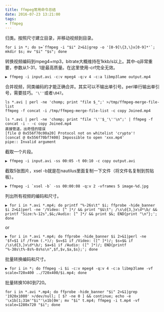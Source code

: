 ```yaml
---
title: ffmpeg常用命令总结
date: 2016-07-23 13:21:00
tags:
- ffmpeg
---
```

归类。按照尺寸建立目录，并移动视频到目录。
```
for i in *; do s=`ffmpeg -i "$i" 2>&1|grep -o '[0-9]\{3,\}x[0-9]*'`; mkdir $s; mv "$i" "$s"; done
```
转换视频编码到mpeg4+mp3，bitrate大概维持在1kkb/s以上。其中-q非常重要，参数从1-31，1是最高质量。在这里使用-crf完全无效。
```
▶ ffmpeg -i input.avi -c:v mpeg4 -q:v 4 -c:a libmp3lame output.mp4
```
合并视频，同类编码的才能正确合并。其实可以不输出单引号。perl单行输出单引号，需要技巧。`'\''`或者`\047`。
```
ls *.avi | perl -ne 'chomp; print "file $_";' >/tmp/ffmpeg-merge-file-list
ffmpeg -f concat -i /tmp/ffmpeg-merge-file-list -c copy Joined.mp4

ls *.avi | perl -ne 'chomp; print "file '\''$_'\''\n";' | ffmpeg -f concat -i - -c copy Joined.mp4
直接管道，出奇怪的错误
[file @ 0x556f70c00a20] Protocol not on whitelist 'crypto'!
[concat @ 0x556f70bf7400] Impossible to open 'xxx.mp4'
pipe:: Invalid argument

```
截取一个片段。
```
▶ ffmpeg -i input.avi -ss 00:05 -t 00:10 -c copy output.avi
```
截取5张图片，xsel -b就是在nautilus里面复制一下文件（将文件名复制到剪贴板）。
```
▶ ffmpeg -i `xsel -b` -ss 00:00:08 -q:v 2 -vframes 5 image-%d.jpg
```
列出所有视频的编码和尺寸。
```
▶ for i in *.avi *.mp4; do printf "%-26s\t" $i; ffprobe -hide_banner $i 2>&1|perl -ne '/Video: [^ ]*/ && print "$&\t"; /\s\d{3,}x\d*\b/ && printf "Size:%-12s",$&;/Audio: [^ ]*/ && print $&; END{print "\n"};'; done
```
or
```
▶ for i in *.avi *.mp4; do ffprobe -hide_banner $i 2>&1|perl -ne '$f=$1 if /from (.*)/; $v=$1 if /Video: ([^ ]*)/; $s=$& if /\s\d{3,}x\d*\b/; $a=$1 if /Audio: ([^ ]*)/; END{printf "%-38s\t%-8s%-8s%s\n",$f,$v,$a,$s};'; done
```
批量转换编码和尺寸。
```
▶ for i in *; do ffmpeg -i $i -c:v mpeg4 -q:v 4 -c:a libmp3lame -vf scale=720x400 ../720x400/$i.mp4; done
```
批量转换1080到720。
```
for i in *.avi *.mp4; do ffprobe -hide_banner "$i" 2>&1|grep '1920x1080' >/dev/null; [ $? -ne 0 ] && continue; echo -e '\x1b[1;31m'"$i"'\x1b[0m'; mv "$i" t.mp4; ffmpeg -i t.mp4 -vf scale=1280x720 "$i"; done
```
